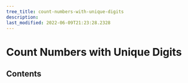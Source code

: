 ```yaml
---
tree_title: count-numbers-with-unique-digits
description: 
last_modified: 2022-06-09T21:23:28.2328
---
```


# Count Numbers with Unique Digits

## Contents
